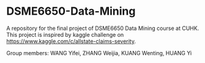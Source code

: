 # DSME6650-Data-Mining
A repository for the final project of DSME6650 Data Mining course at CUHK. This project is inspired by kaggle challenge on https://www.kaggle.com/c/allstate-claims-severity.

Group members: 
WANG Yifei,
ZHANG Weijia,
KUANG Wenting,
HUANG Yi
